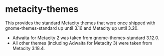 # metacity-themes

This provides the standard Metacity themes that were once shipped with
gnome-themes-standard up until 3.16 and Metacity up until 3.20.

* Adwaita for Metacity 2 was taken from gnome-themes-standard 3.12.0.
* All other themes (including Adwaita for Metacity 3) were taken from Metacity 3.18.4.
